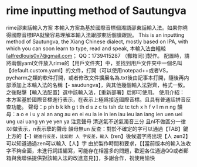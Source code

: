 # rime inputting method of Sautungva
 rime邵東話輸入方案
 本輸入方案為基於國際音標個湘語邵東話輸入法。如果你曉得國際音標IPA就蠻容易理解本輸入法跟邵東話個讀跟說。
This is an inputting method of Sautungva, the Xiang Chinese dialect, mostly based on IPA, with which you can soon learn to type, read and speak,
本輸入法由轀輬[alfredlouis0x7@gmail.com； QQ：1739415287 （郵箱同）]製作。
配置時，請將兩個yaml文件放入rime的【用戶文件夾】中，並找到用戶文件夾中一個名叫【default.custom.yaml】的文件，打開（可以使用notepad++或者VS，pycharm之類的軟件打開，或者修改文件擴展名為.txt後由記事本打開，隨後再内部添加上本輸入法的名稱【- saudungva】，與其他幾個輸入法對齊，格式一致。之後點擊【輸入法配置】選中該輸入法，【重新部署】后即可使用。
使用介紹：
本方案基於國際音標進行表示，在表示上極爲接近國際音標。且具有普通話拼音反查功能。
聲母：p ph b k kh g t th d s z c ts tsh dz tc tch x h f v l m n ng
韻母：a o e i u y ai an ang au en ei eu ia ie in ien iau ieu ian iang ien uen uei ung uai uang yn ye yen ya
注意聲母 清送氣不送氣濁音三分 且nl不做區分一律以l做表示，n表示孽的聲母 韻母無un
反查：對於不確定的字可以通過【TAB】鍵上方的【`~】鍵進行反差，比如對 人 字反差，輸入【`ren】後候選字將出現【人 zen2】可以知道通過zen可以輸入【人】字
由於製作時間和要求，【【當前版本的輸入法收字不夠全面，未進行詞語編寫，可能存在相當多的問題，歡迎各位通過QQ或者郵箱與我聯係提供對該輸入法的改進意見】】，多謝合作，祝使用愉快
